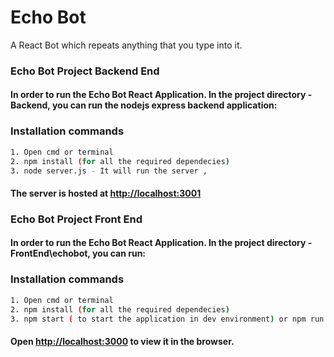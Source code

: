 # Echo Bot 

A  React Bot which repeats anything that you type into it.

### Echo Bot Project Backend End

#### In order to run the Echo Bot React Application. In the project directory - Backend, you can run the nodejs express backend application:
### Installation commands
```sh
1. Open cmd or terminal
2. npm install (for all the required dependecies) 
3. node server.js - It will run the server ,
```

#### The server is hosted at [http://localhost:3001](http://localhost:3001)



### Echo Bot Project Front End

#### In order to run the Echo Bot React Application. In the project directory - FrontEnd\echobot, you can run:
### Installation commands
```sh
1. Open cmd or terminal
2. npm install (for all the required dependecies) 
3. npm start ( to start the application in dev environment) or npm run build (Builds the  app for production to the `build` folder).
```

#### Open [http://localhost:3000](http://localhost:3000) to view it in the browser.


